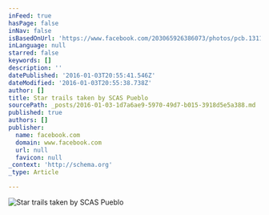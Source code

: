 ```yaml
---
inFeed: true
hasPage: false
inNav: false
isBasedOnUrl: 'https://www.facebook.com/203065926386073/photos/pcb.1311315248894463/1311313702227951/?type=3&theater'
inLanguage: null
starred: false
keywords: []
description: ''
datePublished: '2016-01-03T20:55:41.546Z'
dateModified: '2016-01-03T20:55:38.738Z'
author: []
title: Star trails taken by SCAS Pueblo
sourcePath: _posts/2016-01-03-1d7a6ae9-5970-49d7-b015-3918d5e5a388.md
published: true
authors: []
publisher:
  name: facebook.com
  domain: www.facebook.com
  url: null
  favicon: null
_context: 'http://schema.org'
_type: Article

---
```

![Star trails taken by SCAS Pueblo](https://scontent.fsnc1-1.fna.fbcdn.net/hphotos-xfa1/v/t1.0-9/s720x720/10365957_1311313702227951_4965898010004459949_n.jpg?oh=deb38bd2ea285ffd0e73b52bff5bcad2&oe=5701CD0E)
